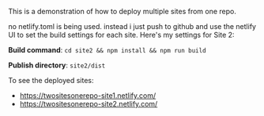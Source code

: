 This is a demonstration of how to deploy multiple sites from one repo.

no netlify.toml is being used. instead i just push to github and use the netlify UI to set the build settings for each site. Here's my settings for Site 2:

**Build command**: `cd site2 && npm install && npm run build`

**Publish directory**: `site2/dist`

To see the deployed sites:

- https://twositesonerepo-site1.netlify.com/
- https://twositesonerepo-site2.netlify.com/
